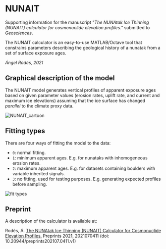 # NUNAIT
Supporting information for the manuscript *"The NUNAtak Ice Thinning (NUNAIT) calculator for cosmonuclide elevation profiles."* submitted to *Geosciences*.

The NUNAIT calculator is an easy-to-use MATLAB/Octave tool that constrains parameters describing the geological history of a nunatak from a set of surface exposure ages.

*Ángel Rodés, 2021*

## Graphical description of the model

The NUNAIT model generates vertical profiles of apparent exposure ages based on given parameter values (erosion rates, uplift rate, and current and maximum ice elevations) assuming that the ice surface has changed *parallel* to the climate proxy data.

![NUNAIT_cartoon](https://user-images.githubusercontent.com/53089531/129214127-8459cb71-7675-4239-bc63-5f1075c46a7f.png)

## Fitting types

There are four ways of fitting the model to the data: 
* ```0```: normal fitting.
* ```1```: minimum apparent ages. E.g. for nunataks with inhomogeneous erosion rates.
* ```2```: maximum apparent ages. E.g. for datasets containing boulders with variable inherited signals.
* ```3```: no fitting, used for testing purposes. E.g. generating expected profiles before sampling.

![fit types](https://user-images.githubusercontent.com/53089531/129227177-fae66375-82c1-48d5-9581-db72d63c778e.png)

## Preprint

A description of the calculator is available at:

Rodés, Á. [The NUNAtak Ice Thinning (NUNAIT) Calculator for Cosmonuclide Elevation Profiles.](https://www.preprints.org/manuscript/202107.0411) Preprints 2021, 2021070411 (doi: 10.20944/preprints202107.0411.v1)
